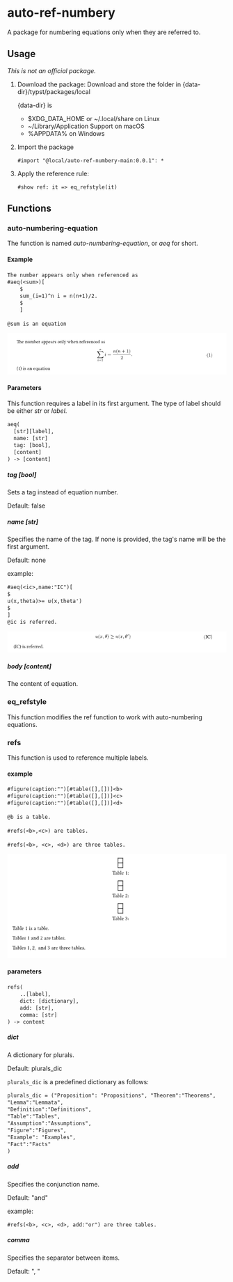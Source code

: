# auto-ref-numbery

A package for numbering equations only when they are referred to.


## Usage
_This is not an official package._


1. Download the package:
   Download and store the folder in {data-dir}/typst/packages/local
   
   {data-dir} is
    * $XDG_DATA_HOME or ~/.local/share on Linux
    * ~/Library/Application Support on macOS
    * %APPDATA% on Windows
1. Import the package
   ```typst
   #import "@local/auto-ref-numbery-main:0.0.1": *
   ```
1. Apply the reference rule: 
    ```typst
    #show ref: it => eq_refstyle(it)
    ```

## Functions

### auto-numbering-equation
The function is named _auto-numbering-equation_, or _aeq_ for short.

#### Example
```
The number appears only when referenced as 
#aeq(<sum>)[
    $
    sum_(i=1)^n i = n(n+1)/2.
    $
    ]

@sum is an equation 
```

![alt text](img/equation.png)



#### Parameters
This function requires a label in its first argument. The type of label should be either _str_ or _label_.  
```
aeq(
  [str][label],
  name: [str]
  tag: [bool],
  [content]
) -> [content]
```
##### tag [bool]
Sets a tag instead of equation number. 

Default: false

##### name [str]
Specifies the name of the tag. If none is provided, the tag's name will be the first argument.

Default: none

example: 
```typst
#aeq(<ic>,name:"IC")[
$
u(x,theta)>= u(x,theta') 
$
]
@ic is referred. 
```
![alt text](img/equation2.png)


##### body [content]

The content of equation.

### eq_refstyle
This function modifies the ref function to work with auto-numbering equations.



### refs
This function is used to reference multiple labels.


#### example
```typst
#figure(caption:"")[#table([],[])]<b>
#figure(caption:"")[#table([],[])]<c>
#figure(caption:"")[#table([],[])]<d>

@b is a table. 

#refs(<b>,<c>) are tables.

#refs(<b>, <c>, <d>) are three tables.
```
![alt text](img/refs.png)

#### parameters
```
refs(
    ..[label],
    dict: [dictionary],
    add: [str],
    comma: [str]
) -> content
```

##### dict
A dictionary for plurals. 

Default: plurals_dic 

`plurals_dic` is a predefined dictionary as follows:

```typst
plurals_dic = ("Proposition": "Propositions", "Theorem":"Theorems",
"Lemma":"Lemmata", 
"Definition":"Definitions", 
"Table":"Tables", 
"Assumption":"Assumptions", 
"Figure":"Figures", 
"Example": "Examples", 
"Fact":"Facts"
)
```

##### add
Specifies the conjunction name.


Default: "and"

example:
```
#refs(<b>, <c>, <d>, add:"or") are three tables.
```

##### comma
Specifies the separator between items.


Default: ", "



